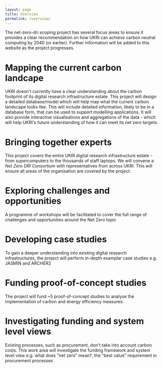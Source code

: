 ```yaml
---
layout: page
title: Overview
permalink: /overview/
---
```


The net-zero-dri scoping project has several focus areas to ensure it provides a clear recommendation on how UKRI can achieve carbon neutral computing by 2040 (or earlier). Further information will be added to this website as the project progresses. 

# Mapping the current carbon landcape
UKRI doesn't currently have a clear understanding about the carbon footprint of its digital research infrastructure estate. This project will design a detailed database/model which will help map what the current carbon landscape looks like. This will include detailed information, likely to be in a database form, that can be used to support modelling applications. It will also provide interactive visualisations and aggregations of the data - which will help UKRI's future understanding of how it can meet its net zero targets. 

# Bringing together experts 
This project covers the entire UKRI digital research infrastructure estate - from supercomputers to the thousands of staff laptops. We will convene a *Net Zero DRI Consortium* with representatives from across UKRI. This will ensure all areas of the organisation are covered by the project. 

# Exploring challenges and opportunities 
A programme of workshops will be facilitated to cover the full range of challenges and opportunities around the Net Zero topic

# Developing case studies
To gain a deeper understanding into existing digital research infrastructures, the project will perform in-depth examplar case studies e.g. JASMIN and ARCHER2

# Funding proof-of-concept studies 
The project will fund ~5 proof-of-concept studies to analyse the implementation of carbon and energy efficiency measures.  

# Investigating funding and system level views 
Existing processes, such as procurement, don't take into account carbon costs. This work area will investigate the funding framework and system level view e.g. what does "net zero" mean?, the "best value" requirement in procurement processes 
